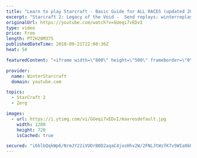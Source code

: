 ```yaml
---
title: "Learn to play Starcraft - Basic Guide for ALL RACES (updated 2017) #2"
excerpt: "Starcraft 2: Legacy of the Void -  Send replays: winterreplays@gmail.com ( -- Watch live at https://www.twitch.tv/wintergaming"
originalUrl: https://youtube.com/watch?v=GUeqi7vEDvI
type: video
price: Free
length: PT2H28M37S
publishedDateTime: 2018-09-21T22:08:36Z
heat: 50

featuredContent: "<iframe width=\"800\" height=\"500\" frameborder=\"0\" src=\"https://www.youtube.com/embed/GUeqi7vEDvI\" allow=\"accelerometer; autoplay; encrypted-media; gyroscope; picture-in-picture\" allowfullscreen></iframe>"

provider:
  name: WinterStarcraft
  domain: youtube.com

topics:
  - StarCraft 2
  - Zerg

images:
  - url: https://i.ytimg.com/vi/GUeqi7vEDvI/maxresdefault.jpg
    width: 1280
    height: 720
    isCached: true

secured: "i6blbQqkWp6/NrmJY22iVUOrB0D2aqaC4josHhv2W/2FNLJtWzfK7v5WIa86GKAJHVF+D2k8J+jMCjpMqyX9DroQKwQCDILVvXo6ZHmw47ok6HMdXSBEuHCnSLkkwIdRHg2Rg0tfslSDzSUem8YriLX+enIXe7UHRaus+l9irdxgw8y4cxobb/RiJ3dTBtf+TDMew0t4dYtDbGVbVaziW0hEolyNNOd3Ebcp262X66CkvcGMJmx2prrycQ2abq7dM2mz2y+NYcT1zeQzbr+UJx9S61L4nT5nmKlIkeXyY3Di2XPEiioMUpm1kgx/qZLSotWMvq+gZisrY/QDZqj3zwt0NFJ3rlnBtAiirELrO5MsQfrGwLoCw9uGULLo+FurS+qMSF59PQlA2kTEOr6fEcnOTmlQWdshbImmtLofWqM=;M7XC1xqX+/ctu/jQjphH5w=="
---
```


